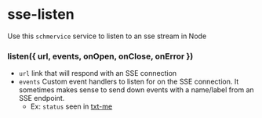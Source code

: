 # sse-listen

Use this `schmervice` service to listen to an sse stream in Node

### listen({ url, events, onOpen, onClose, onError })
- `url` link that will respond with an SSE connection
- `events`
Custom event handlers to listen for on the SSE connection.
It sometimes makes sense to send down events with a name/label from an SSE endpoint.
  - Ex: `status` seen in [txt-me](https://github.com/wswoodruff/txt-me/blob/master/lib/expose/commands.js#L32-L53)

